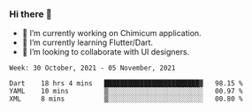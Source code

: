 ### Hi there 👋

<!--
**devcat37/devcat37** is a ✨ _special_ ✨ repository because its `README.md` (this file) appears on your GitHub profile.-->


- 🔭 I’m currently working on Chimicum application.
- 🌱 I’m currently learning Flutter/Dart.
- 👯 I’m looking to collaborate with UI designers.
<!-- - 🤔 I’m looking for help with ... -->

<!--START_SECTION:waka-->
```text
Week: 30 October, 2021 - 05 November, 2021

Dart    18 hrs 4 mins   ████████████████████████▓   98.15 % 
YAML    10 mins         ▒░░░░░░░░░░░░░░░░░░░░░░░░   00.97 % 
XML     8 mins          ▒░░░░░░░░░░░░░░░░░░░░░░░░   00.80 % 
```
<!--END_SECTION:waka-->
